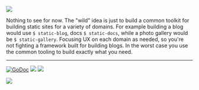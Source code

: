<img src="http://tjholowaychuk.com:6000/svg/title/STATIC/ANTI FRAMEWORK">

Nothing to see for now. The "wild" idea is just to build a common toolkit for building static sites for a variety of domains. For example building a blog would use `$ static-blog`, docs `$ static-docs`, while a photo gallery would be `$ static-gallery`. Focusing UX on each domain as needed, so you're not fighting a framework built for building blogs. In the worst case you use the common tooling to build exactly what you need.

---

[![GoDoc](https://godoc.org/github.com/tj/static?status.svg)](https://godoc.org/github.com/tj/static)
![](https://img.shields.io/badge/license-MIT-blue.svg)
![](https://img.shields.io/badge/status-stable-green.svg)

<a href="https://apex.sh"><img src="http://tjholowaychuk.com:6000/svg/sponsor"></a>
